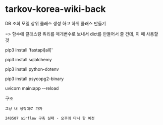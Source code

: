 # tarkov-korea-wiki-back

DB 조회 모델 상위 클래스 생성 하고 하위 클래스 만들기 

=> 함수에 클래스랑 쿼리를 매개변수로 보내서 dict를 만들어서 줄 건데, 이 때 사용할 것 

pip3 install 'fastapi[all]'

pip3 install sqlalchemy

pip3 install python-dotenv

pip3 install psycopg2-binary

uvicorn main:app --reload

구조
```
그냥 내 생각대로 가자

240507 airflow 구축 실패 - 오후에 다시 할 예정
```
